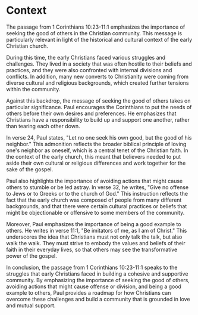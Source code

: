 # Context

The passage from 1 Corinthians 10:23-11:1 emphasizes the importance of seeking the good of others in the Christian community. This message is particularly relevant in light of the historical and cultural context of the early Christian church.

During this time, the early Christians faced various struggles and challenges. They lived in a society that was often hostile to their beliefs and practices, and they were also confronted with internal divisions and conflicts. In addition, many new converts to Christianity were coming from diverse cultural and religious backgrounds, which created further tensions within the community.

Against this backdrop, the message of seeking the good of others takes on particular significance. Paul encourages the Corinthians to put the needs of others before their own desires and preferences. He emphasizes that Christians have a responsibility to build up and support one another, rather than tearing each other down.

In verse 24, Paul states, "Let no one seek his own good, but the good of his neighbor." This admonition reflects the broader biblical principle of loving one's neighbor as oneself, which is a central tenet of the Christian faith. In the context of the early church, this meant that believers needed to put aside their own cultural or religious differences and work together for the sake of the gospel.

Paul also highlights the importance of avoiding actions that might cause others to stumble or be led astray. In verse 32, he writes, "Give no offense to Jews or to Greeks or to the church of God." This instruction reflects the fact that the early church was composed of people from many different backgrounds, and that there were certain cultural practices or beliefs that might be objectionable or offensive to some members of the community.

Moreover, Paul emphasizes the importance of being a good example to others. He writes in verse 11:1, "Be imitators of me, as I am of Christ." This underscores the idea that Christians must not only talk the talk, but also walk the walk. They must strive to embody the values and beliefs of their faith in their everyday lives, so that others may see the transformative power of the gospel.

In conclusion, the passage from 1 Corinthians 10:23-11:1 speaks to the struggles that early Christians faced in building a cohesive and supportive community. By emphasizing the importance of seeking the good of others, avoiding actions that might cause offense or division, and being a good example to others, Paul provides a roadmap for how Christians can overcome these challenges and build a community that is grounded in love and mutual support.

